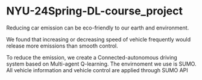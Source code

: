 # NYU-24Spring-DL-course_project

Reducing car emission can be eco-friendly to our earth and environment.

We found that increasing or decreasing speed of vehicle frequently would release more emissions than smooth control.

To reduce the emission, we create a Connected-autonomous driving system based on Multi-agent Q-learning. The envirnoment we use is SUMO. All vehicle information and vehicle control are applied through SUMO API
